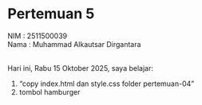 # Pertemuan 5

NIM : 2511500039<br>
Nama : Muhammad Alkautsar Dirgantara<br><br>

Hari ini, Rabu 15 Oktober 2025, saya belajar:
<ol>
  <li>“copy index.html dan style.css folder pertemuan-04”</li>
  <li>tombol hamburger</li>
</ol>

